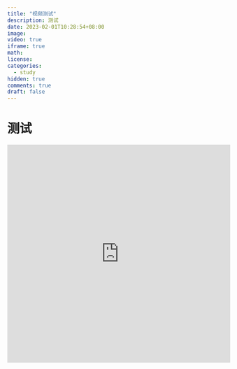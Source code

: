 ```yaml
---
title: "视频测试"
description: 测试
date: 2023-02-01T10:28:54+08:00
image: 
video: true
iframe: true
math: 
license: 
categories:
  - study
hidden: true
comments: true
draft: false
---
```


# 测试

<iframe height=498 width=510 src="https://www.bilibili.com/video/BV12D4y1H7bh/" frameborder=0 allowfullscreen></iframe>
</br>

<!-- <video id="video" controls="" preload="none">
  <source id="mp4" src="https://www.bilibili.com/video/BV12D4y1H7bh/" type="video/mp4">
</video>

</br>
<video src="https://www.bilibili.com/video/BV12D4y1H7bh/" controls=""></video> -->
